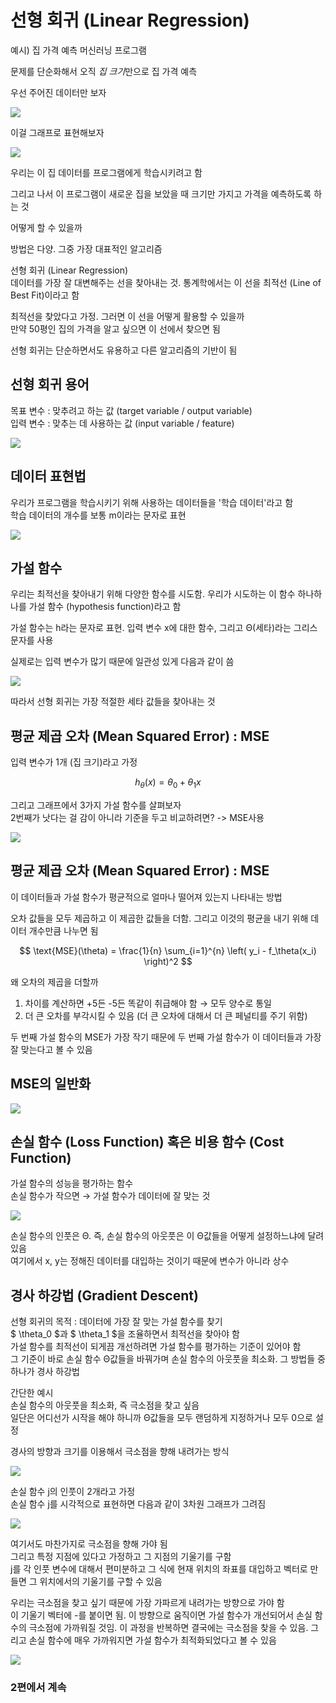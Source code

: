# 선형 회귀 (Linear Regression)

예시) 집 가격 예측 머신러닝 프로그램

문제를 단순화해서 오직 *집 크기*만으로 집 가격 예측

우선 주어진 데이터만 보자  

![](/image.png/집가격.png)

이걸 그래프로 표현해보자
  


![](/image.png/집가격2.png)


우리는 이 집 데이터를 프로그램에게 학습시키려고 함

그리고 나서 이 프로그램이 새로운 집을 보았을 때 크기만 가지고 가격을 예측하도록 하는 것

어떻게 할 수 있을까

방법은 다양. 그중 가장 대표적인 알고리즘

선형 회귀 (Linear Regression)  
데이터를 가장 잘 대변해주는 선을 찾아내는 것. 통계학에서는 이 선을 최적선 (Line of Best Fit)이라고 함

최적선을 찾았다고 가정. 그러면 이 선을 어떻게 활용할 수 있을까  
만약 50평인 집의 가격을 알고 싶으면 이 선에서 찾으면 됨

선형 회귀는 단순하면서도 유용하고 다른 알고리즘의 기반이 됨

## 선형 회귀 용어

목표 변수 : 맞추려고 하는 값 (target variable / output variable)  
입력 변수 : 맞추는 데 사용하는 값 (input variable / feature)
  
![](/image.png/목표1.png)

## 데이터 표현법

우리가 프로그램을 학습시키기 위해 사용하는 데이터들을 '학습 데이터'라고 함  
학습 데이터의 개수를 보통 m이라는 문자로 표현

![](/image.png/데이터표현.png)

## 가설 함수

우리는 최적선을 찾아내기 위해 다양한 함수를 시도함. 우리가 시도하는 이 함수 하나하나를 가설 함수 (hypothesis function)라고 함

가설 함수는 h라는 문자로 표현. 입력 변수 x에 대한 함수, 그리고 Θ(세타)라는 그리스 문자를 사용

실제로는 입력 변수가 많기 때문에 일관성 있게 다음과 같이 씀  
  

  ![](/image.png/가설함수1.png)


따라서 선형 회귀는 가장 적절한 세타 값들을 찾아내는 것

## 평균 제곱 오차 (Mean Squared Error) : MSE

입력 변수가 1개 (집 크기)라고 가정

$$
h_\theta(x) = \theta_0 + \theta_1 x
$$

그리고 그래프에서 3가지 가설 함수를 살펴보자  
2번째가 낫다는 걸 감이 아니라 기준을 두고 비교하려면? -> MSE사용

![](/image.png/평가1.png)

## 평균 제곱 오차 (Mean Squared Error) : MSE

이 데이터들과 가설 함수가 평균적으로 얼마나 떨어져 있는지 나타내는 방법

오차 값들을 모두 제곱하고 이 제곱한 값들을 더함. 그리고 이것의 평균을 내기 위해 데이터 개수만큼 나누면 됨

$$
\text{MSE}(\theta) = \frac{1}{n} \sum_{i=1}^{n} \left( y_i - f_\theta(x_i) \right)^2
$$

왜 오차의 제곱을 더할까    
1. 차이를 계산하면 +5든 -5든 똑같이 취급해야 함 → 모두 양수로 통일    
2. 더 큰 오차를 부각시킬 수 있음 (더 큰 오차에 대해서 더 큰 페널티를 주기 위함)

두 번째 가설 함수의 MSE가 가장 작기 때문에 두 번째 가설 함수가 이 데이터들과 가장 잘 맞는다고 볼 수 있음

## MSE의 일반화


![](/image.png/MSE일반화.png)



## 손실 함수 (Loss Function) 혹은 비용 함수 (Cost Function)

가설 함수의 성능을 평가하는 함수  
손실 함수가 작으면 → 가설 함수가 데이터에 잘 맞는 것  


![](/image.png/손실.png)


손실 함수의 인풋은 Θ. 즉, 손실 함수의 아웃풋은 이 Θ값들을 어떻게 설정하느냐에 달려 있음  
여기에서 x, y는 정해진 데이터를 대입하는 것이기 때문에 변수가 아니라 상수

## 경사 하강법 (Gradient Descent)

선형 회귀의 목적 : 데이터에 가장 잘 맞는 가설 함수를 찾기  
$ \theta_0 $과 $ \theta_1 $을 조율하면서 최적선을 찾아야 함  
가설 함수를 최적선이 되게끔 개선하려면 가설 함수를 평가하는 기준이 있어야 함  
그 기준이 바로 손실 함수 
Θ값들을 바꿔가며 손실 함수의 아웃풋을 최소화. 그 방법들 중 하나가 경사 하강법

간단한 예시  
손실 함수의 아웃풋을 최소화, 즉 극소점을 찾고 싶음  
일단은 어디선가 시작을 해야 하니까 Θ값들을 모두 랜덤하게 지정하거나 모두 0으로 설정

경사의 방향과 크기를 이용해서 극소점을 향해 내려가는 방식

![](/image.png/손실2.png)

손실 함수 j의 인풋이 2개라고 가정  
손실 함수 j를 시각적으로 표현하면 다음과 같이 3차원 그래프가 그려짐 


![](/image.png/경사1.png)



여기서도 마찬가지로 극소점을 향해 가야 됨  
그리고 특정 지점에 있다고 가정하고 그 지점의 기울기를 구함  
j를 각 인풋 변수에 대해서 편미분하고 그 식에 현재 위치의 좌표를 대입하고 벡터로 만들면 그 위치에서의 기울기를 구할 수 있음

우리는 극소점을 찾고 싶기 때문에 가장 가파르게 내려가는 방향으로 가야 함  
이 기울기 벡터에 -를 붙이면 됨. 이 방향으로 움직이면 가설 함수가 개선되어서 손실 함수의 극소점에 가까워질 것임. 이 과정을 반복하면 결국에는 극소점을 찾을 수 있음. 그리고 손실 함수에 매우 가까워지면 가설 함수가 최적화되었다고 볼 수 있음

![](/image.png/경사2.png) 


### 2편에서 계속
